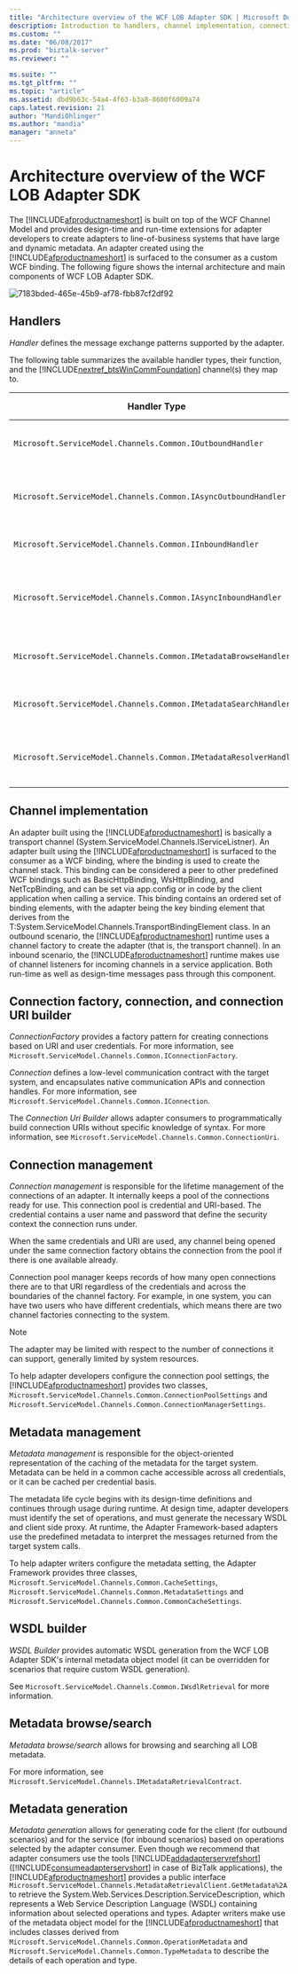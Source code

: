 ```yaml
---
title: "Architecture overview of the WCF LOB Adapter SDK | Microsoft Docs"
description: Introduction to handlers, channel implementation, connection management, metadata, and using WSDL in the WCF LOB Adapter SDK
ms.custom: ""
ms.date: "06/08/2017"
ms.prod: "biztalk-server"
ms.reviewer: ""

ms.suite: ""
ms.tgt_pltfrm: ""
ms.topic: "article"
ms.assetid: dbd9b63c-54a4-4f63-b3a8-8600f6009a74
caps.latest.revision: 21
author: "MandiOhlinger"
ms.author: "mandia"
manager: "anneta"
---
```

# Architecture overview of the WCF LOB Adapter SDK
The [!INCLUDE[afproductnameshort](../../includes/afproductnameshort-md.md)] is built on top of the WCF Channel Model and provides design-time and run-time extensions for adapter developers to create adapters to line-of-business systems that have large and dynamic metadata. An adapter created using the [!INCLUDE[afproductnameshort](../../includes/afproductnameshort-md.md)] is surfaced to the consumer as a custom WCF binding. The following figure shows the internal architecture and main components of WCF LOB Adapter SDK.  
  
 ![](../../adapters-and-accelerators/wcf-lob-adapter-sdk/media/7183bded-465e-45b9-af78-fbb87cf2df92.gif "7183bded-465e-45b9-af78-fbb87cf2df92")  
  
## Handlers  
 *Handler* defines the message exchange patterns supported by the adapter.  
  
 The following table summarizes the available handler types, their function, and the [!INCLUDE[nextref_btsWinCommFoundation](../../includes/nextref-btswincommfoundation-md.md)] channel(s) they map to.  
  
|**Handler Type**|**Function**|**Maps to WCF Channels**|  
|---|---|---|  
|`Microsoft.ServiceModel.Channels.Common.IOutboundHandler`|Supports one-way send or request/response pattern.|IOutputChannel,<br /><br /> IRequestChannel|  
|`Microsoft.ServiceModel.Channels.Common.IAsyncOutboundHandler`|Supports asynchronous one-way send or request/response pattern.|IOutputChannel,<br /><br /> IRequestChannel|  
|`Microsoft.ServiceModel.Channels.Common.IInboundHandler`|Supports one-way receive or reply patterns.|IInputChannel,<br /><br /> IReplyChannel|  
|`Microsoft.ServiceModel.Channels.Common.IAsyncInboundHandler`|Supports asynchronous variants of methods one-way receive or reply patterns.|IInputChannel<br /><br /> IReplyChannel|  
|`Microsoft.ServiceModel.Channels.Common.IMetadataBrowseHandler`|Supports browsing of metadata on the target system.|IRequestChannel|  
|`Microsoft.ServiceModel.Channels.Common.IMetadataSearchHandler`|Supports searching of metadata on the target system.|IRequestChannel|  
|`Microsoft.ServiceModel.Channels.Common.IMetadataResolverHandler`|Supports retrieval of metadata from the target system.|IRequestChannel|  
  
## Channel implementation  
 An adapter built using the [!INCLUDE[afproductnameshort](../../includes/afproductnameshort-md.md)] is basically a transport channel (System.ServiceModel.Channels.IServiceListner). An adapter built using the [!INCLUDE[afproductnameshort](../../includes/afproductnameshort-md.md)] is surfaced to the consumer as a WCF binding, where the binding is used to create the channel stack. This binding can be considered a peer to other predefined WCF bindings such as BasicHttpBinding, WsHttpBinding, and NetTcpBinding, and can be set via app.config or in code by the client application when calling a service. This binding contains an ordered set of binding elements, with the adapter being the key binding element that derives from the T:System.ServiceModel.Channels.TransportBindingElement class. In an outbound scenario, the [!INCLUDE[afproductnameshort](../../includes/afproductnameshort-md.md)] runtime uses a channel factory to create the adapter (that is, the transport channel). In an inbound scenario, the [!INCLUDE[afproductnameshort](../../includes/afproductnameshort-md.md)] runtime makes use of channel listeners for incoming channels in a service application.  Both run-time as well as design-time messages pass through this component.  
  
## Connection factory, connection, and connection URI builder  
 *ConnectionFactory* provides a factory pattern for creating connections based on URI and user credentials. For more information, see `Microsoft.ServiceModel.Channels.Common.IConnectionFactory`.  
  
 *Connection* defines a low-level communication contract with the target system, and encapsulates native communication APIs and connection handles. For more information, see `Microsoft.ServiceModel.Channels.Common.IConnection`.  
  
 The *Connection Uri Builder* allows adapter consumers to programmatically build connection URIs without specific knowledge of syntax. For more information, see `Microsoft.ServiceModel.Channels.Common.ConnectionUri`.  
  
## Connection management  
 *Connection management* is responsible for the lifetime management of the connections of an adapter. It internally keeps a pool of the connections ready for use. This connection pool is credential and URI-based. The credential contains a user name and password that define the security context the connection runs under.  
  
 When the same credentials and URI are used, any channel being opened under the same connection factory obtains the connection from the pool if there is one available already.  
  
 Connection pool manager keeps records of how many open connections there are to that URI regardless of the credentials and across the boundaries of the channel factory. For example, in one system, you can have two users who have different credentials, which means there are two channel factories connecting to the system.  
  
> [!NOTE]
>  The adapter may be limited with respect to the number of connections it can support, generally limited by system resources.  
  
 To help adapter developers configure the connection pool settings, the [!INCLUDE[afproductnameshort](../../includes/afproductnameshort-md.md)] provides two classes, `Microsoft.ServiceModel.Channels.Common.ConnectionPoolSettings` and `Microsoft.ServiceModel.Channels.Common.ConnectionManagerSettings`.  
  
## Metadata management  
 *Metadata management* is responsible for the object-oriented representation of the caching of the metadata for the target system. Metadata can be held in a common cache accessible across all credentials, or it can be cached per credential basis.  
  
 The metadata life cycle begins with its design-time definitions and continues through usage during runtime. At design time, adapter developers must identify the set of operations, and must generate the necessary WSDL and client side proxy. At runtime, the Adapter Framework-based adapters use the predefined metadata to interpret the messages returned from the target system calls.  
  
 To help adapter writers configure the metadata setting, the Adapter Framework provides three classes, `Microsoft.ServiceModel.Channels.Common.CacheSettings`, `Microsoft.ServiceModel.Channels.Common.MetadataSettings` and `Microsoft.ServiceModel.Channels.Common.CommonCacheSettings`.  
  
## WSDL builder  
 *WSDL Builder* provides automatic WSDL generation from the WCF LOB Adapter SDK's internal metadata object model (it can be overridden for scenarios that require custom WSDL generation).  
  
 See `Microsoft.ServiceModel.Channels.Common.IWsdlRetrieval` for more information.  
  
## Metadata browse/search  
 *Metadata browse/search* allows for browsing and searching all LOB metadata.  
  
 For more information, see `Microsoft.ServiceModel.Channels.IMetadataRetrievalContract`.  
  
## Metadata generation  
 *Metadata generation* allows for generating code for the client (for outbound scenarios) and for the service (for inbound scenarios) based on operations selected by the adapter consumer. Even though we recommend that adapter consumers use the tools [!INCLUDE[addadapterservrefshort](../../includes/addadapterservrefshort-md.md)] ([!INCLUDE[consumeadapterservshort](../../includes/consumeadapterservshort-md.md)] in case of BizTalk applications), the [!INCLUDE[afproductnameshort](../../includes/afproductnameshort-md.md)] provides a public interface `Microsoft.ServiceModel.Channels.MetadataRetrievalClient.GetMetadata%2A` to retrieve the System.Web.Services.Description.ServiceDescription, which represents a Web Service Description Language (WSDL) containing information about selected operations and types. Adapter writers make use of the metadata object model for the [!INCLUDE[afproductnameshort](../../includes/afproductnameshort-md.md)] that includes classes derived from `Microsoft.ServiceModel.Channels.Common.OperationMetadata` and `Microsoft.ServiceModel.Channels.Common.TypeMetadata` to describe the details of each operation and type.  
  